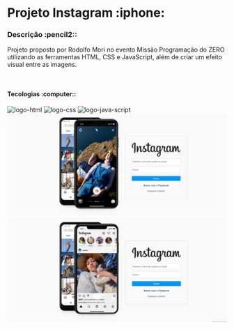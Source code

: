 <h1>Projeto Instagram :iphone:</h1>
<h3>Descrição :pencil2::</h3>
<p>Projeto proposto por Rodolfo Mori no evento Missão Programação do ZERO utilizando as ferramentas HTML, CSS e JavaScript, além de criar um efeito visual entre as imagens.</p>
<br>
<h4>Tecologias :computer::</h4>
<img src="https://img.shields.io/badge/HTML5-E34F26?style=for-the-badge&logo=html5&logoColor=white" alt="logo-html"/>
<img src="https://img.shields.io/badge/CSS3-1572B6?style=for-the-badge&logo=css3&logoColor=white" alt="logo-css"/>
<img src="https://img.shields.io/badge/JavaScript-323330?style=for-the-badge&logo=javascript&logoColor=F7DF1E" alt="logo-java-script"/>
<br>
<img src="https://github.com/carolinacubass/projeto-instagram/blob/master/foto-projeto1.png" alt="foto-projeto1"/>
<img src="https://github.com/carolinacubass/projeto-instagram/blob/master/foto-projeto2.png" alt="foto-projeto2"/>
